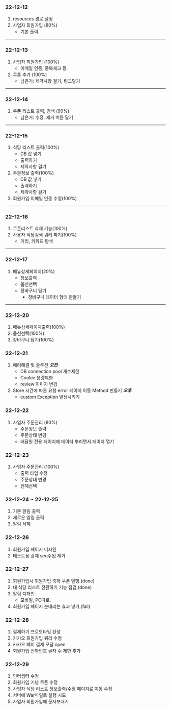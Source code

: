 ### 22-12-12
1. resources 경로 설정
2. 사업자 회원가입 (80%)
   - 기본 출력
---
### 22-12-13
1. 사업자 회원가입 (100%)
   - 이메일 인증, 중복체크 등
2. 쿠폰 추가 (100%) 
   - 남은거: 제약사항 걸기, 링크달기
---
### 22-12-14
1. 쿠폰 리스트 출력, 검색 (90%)
   - 남은거: 수정, 제거 버튼 달기
---
### 22-12-15
1. 식당 리스트 출력(100%)
   - DB 값 넣기
   - 출력하기
   - 제약사항 걸기
2. 주문정보 출력(100%)
   - DB 값 넣기
   - 출력하기
   - 제약사항 걸기
3. 회원가입 이메일 인증 수정(100%)
---
### 22-12-16
1. 쿠폰리스트 삭제 기능(100%)
2. 사용자 식당검색 쿼리 짜기(100%)
   - 거리, 키워드 탐색
---
### 22-12-17
1. 메뉴상세페이지(20%)
   - 정보출력
   - 옵션선택
   - 장바구니 담기
     - 장바구니 데이터 형태 만들기
---
### 22-12-20
1. 메뉴상세페이지출력(100%)
2. 옵션선택(100%)
3. 장바구니 담기(100%)
### 22-12-21
1. 에러해결 및 솔루션 ***오전***
   - DB connection pool 개수제한
   - Cookie 용량제한
   - review 이미지 변경
2. Store 시간에 따른 요청 error 페이지 이동 Method 만들기 ***오후***
   - custom Exception 발생시키기
### 22-12-22
1. 사업자 주문관리 (80%)
   - 주문정보 출력
   - 주문상태 변경
   - 배달원 전용 페이지에 데이터 뿌리면서 페이지 열기
### 22-12-23
1. 사업자 주문관리 (100%)
   - 출력 타입 수정
   - 주문상태 변경
   - 전체선택
### 22-12-24 ~ 22-12-25
1. 기존 알림 출력
2. 새로운 알림 출력
3. 알림 삭제
### 22-12-26
1. 회원가입 페이지 디자인
2. 테스트용 강제 seq주입 제거
### 22-12-27
1. 회원가입시 회원가입 축하 쿠폰 발행.(done)
1. 내 식당 리스트 전환하기 기능 점검.(done)
2. 알림 디자인
   - 모바일, PC따로.
3. 회원가입 페이지 눈내리는 효과 넣기.(fail)
### 22-12-28
1. 결제하기 프로토타입 완성
2. 카카오 회원가입 쿼리 수정
3. 카카오 페이 결제 모달 open
4. 회원가입 전화번호 글자 수 제한 추가
### 22-12-29
1. 인터셉터 수정
2. 회원가입 기념 쿠폰 수정
3. 사업자 식당 리스트 정보출력/수정 페이지로 이동 수정
4. 서버에 War파일로 실행 시도
5. 사업자 회원가입에 문자보내기